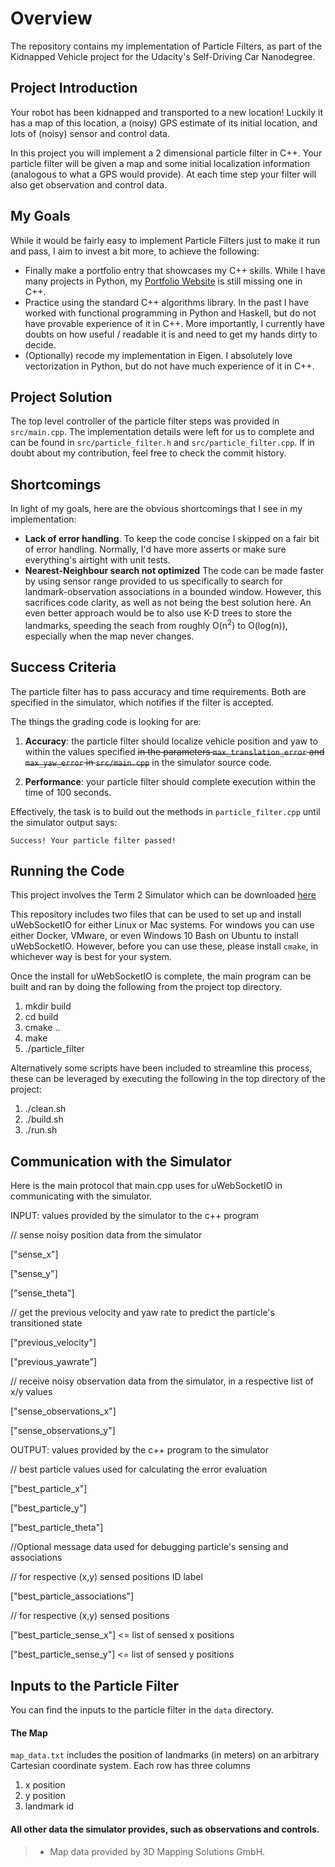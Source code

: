 # Overview
The repository contains my implementation of Particle Filters, as part of the Kidnapped Vehicle project for the Udacity's Self-Driving Car Nanodegree.



## Project Introduction
Your robot has been kidnapped and transported to a new location! Luckily it has a map of this location, a (noisy) GPS estimate of its initial location, and lots of (noisy) sensor and control data.

In this project you will implement a 2 dimensional particle filter in C++. Your particle filter will be given a map and some initial localization information (analogous to what a GPS would provide). At each time step your filter will also get observation and control data.


## My Goals
While it would be fairly easy to implement Particle Filters just to make it run and pass, I aim to invest a bit more, to achieve the following:
* Finally make a portfolio entry that showcases my C++ skills. While I have many projects in Python, my [Portfolio Website](https://linasko.github.io/portfolio/) is still missing one in C++.
* Practice using the standard C++ algorithms library. In the past I have worked with functional programming in Python and Haskell, but do not have provable experience of it in C++. More importantly, I currently have doubts on how useful / readable it is and need to get my hands dirty to decide.
* (Optionally) recode my implementation in Eigen. I absolutely love vectorization in Python, but do not have much experience of it in C++.


## Project Solution
The top level controller of the particle filter steps was provided in `src/main.cpp`. The implementation details were left for us to complete and can be found in `src/particle_filter.h` and `src/particle_filter.cpp`. If in doubt about my contribution, feel free to check the commit history.


## Shortcomings
In light of my goals, here are the obvious shortcomings that I see in my implementation:
* **Lack of error handling**. To keep the code concise I skipped on a fair bit of error handling. Normally, I'd have more asserts or make sure everything's airtight with unit tests.
* **Nearest-Neighbour search not optimized** The code can be made faster by using sensor range provided to us specifically to search for landmark-observation associations in a bounded window. However, this sacrifices code clarity, as well as not being the best solution here. An even better approach would be to also use K-D trees to store the landmarks, speeding the seach from roughly O(n<sup>2</sup>) to O(log(n)), especially when the map never changes.


## Success Criteria
The particle filter has to pass accuracy and time requirements. Both are specified in the simulator, which notifies if the filter is accepted.

The things the grading code is looking for are:

1. **Accuracy**: the particle filter should localize vehicle position and yaw to within the values specified ~~in the parameters `max_translation_error` and `max_yaw_error` in `src/main.cpp`~~ in the simulator source code.

2. **Performance**: your particle filter should complete execution within the time of 100 seconds.

Effectively, the task is to build out the methods in `particle_filter.cpp` until the simulator output says:
```
Success! Your particle filter passed!
```



## Running the Code
This project involves the Term 2 Simulator which can be downloaded [here](https://github.com/udacity/self-driving-car-sim/releases)

This repository includes two files that can be used to set up and install uWebSocketIO for either Linux or Mac systems. For windows you can use either Docker, VMware, or even Windows 10 Bash on Ubuntu to install uWebSocketIO. However, before you can use these, please install `cmake`, in whichever way is best for your system.

Once the install for uWebSocketIO is complete, the main program can be built and ran by doing the following from the project top directory.

1. mkdir build
2. cd build
3. cmake ..
4. make
5. ./particle_filter

Alternatively some scripts have been included to streamline this process, these can be leveraged by executing the following in the top directory of the project:

1. ./clean.sh
2. ./build.sh
3. ./run.sh



## Communication with the Simulator
Here is the main protocol that main.cpp uses for uWebSocketIO in communicating with the simulator.

INPUT: values provided by the simulator to the c++ program

// sense noisy position data from the simulator

["sense_x"]

["sense_y"]

["sense_theta"]

// get the previous velocity and yaw rate to predict the particle's transitioned state

["previous_velocity"]

["previous_yawrate"]

// receive noisy observation data from the simulator, in a respective list of x/y values

["sense_observations_x"]

["sense_observations_y"]


OUTPUT: values provided by the c++ program to the simulator

// best particle values used for calculating the error evaluation

["best_particle_x"]

["best_particle_y"]

["best_particle_theta"]

//Optional message data used for debugging particle's sensing and associations

// for respective (x,y) sensed positions ID label

["best_particle_associations"]

// for respective (x,y) sensed positions

["best_particle_sense_x"] <= list of sensed x positions

["best_particle_sense_y"] <= list of sensed y positions



## Inputs to the Particle Filter
You can find the inputs to the particle filter in the `data` directory.


#### The Map
`map_data.txt` includes the position of landmarks (in meters) on an arbitrary Cartesian coordinate system. Each row has three columns
1. x position
2. y position
3. landmark id


#### All other data the simulator provides, such as observations and controls.

> * Map data provided by 3D Mapping Solutions GmbH.
